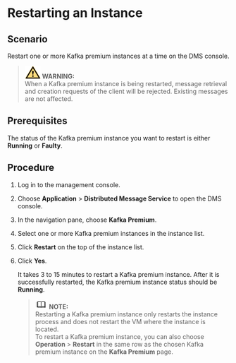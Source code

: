 # Restarting an Instance<a name="EN-US_TOPIC_0143117097"></a>

## Scenario<a name="section42474604"></a>

Restart one or more Kafka premium instances at a time on the DMS console.

>![](public_sys-resources/icon-warning.gif) **WARNING:**   
>When a Kafka premium instance is being restarted, message retrieval and creation requests of the client will be rejected. Existing messages are not affected.  

## Prerequisites<a name="section46727122"></a>

The status of the Kafka premium instance you want to restart is either  **Running**  or  **Faulty**.

## Procedure<a name="section58551735104011"></a>

1.  Log in to the management console.
2.  Choose  **Application**  \>  **Distributed Message Service**  to open the DMS console.
3.  In the navigation pane, choose  **Kafka Premium**.
4.  Select one or more Kafka premium instances in the instance list.
5.  Click  **Restart**  on the top of the instance list.
6.  Click  **Yes**.

    It takes 3 to 15 minutes to restart a Kafka premium instance. After it is successfully restarted, the Kafka premium instance status should be  **Running**.

    >![](public_sys-resources/icon-note.gif) **NOTE:**   
    >Restarting a Kafka premium instance only restarts the instance process and does not restart the VM where the instance is located.  
    >To restart a Kafka premium instance, you can also choose  **Operation**  \>  **Restart**  in the same row as the chosen Kafka premium instance on the  **Kafka Premium**  page.  


